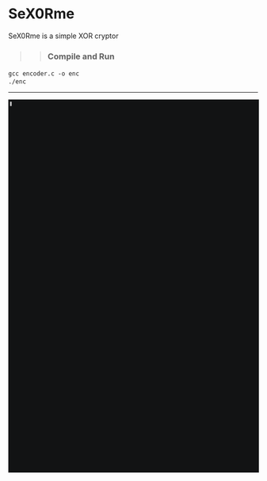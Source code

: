 # SeX0Rme

SeX0Rme is a simple XOR cryptor 

>> ### Compile and Run

```
gcc encoder.c -o enc 
./enc
```

-----------

<img src="./en.gif" style="display:block;margin-left:auto;margin-right:auto;border:1px solid #1A1B1C;" width="770" height="750">
